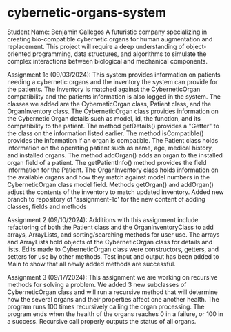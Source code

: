 # cybernetic-organs-system
Student Name: Benjamin Gallegos
A futuristic company specializing in creating bio-compatible cybernetic organs for human augmentation and replacement. This project will require a deep understanding of object-oriented programming, data structures, and algorithms to simulate the complex interactions between biological and mechanical components.

Assignment 1c (09/03/2024): This system provides information on patients needing a cybernetic organs and the inventory the system can provide for the patients. The Inventory is matched against the CyberneticOrgan compatibility and the patients information is also logged in the system.
The classes we added are the CyberneticOrgan class, Patient class, and the OrganInventory class. 
The CyberneticOrgan class provides information on the Cybernetic Organ details such as model, id, the function, and its compatibility to the patient. The method getDetails() provides a "Getter" to the class on the information listed earlier. The method isCompatible() provides the information if an organ is compatible.
The Patient class holds information on the operating patient such as name, age, medical history, and installed organs. The method addOrgan() adds an organ to the installed organ field of a patient. The getPatientInfo() method provides the field information for the Patient.
The OrganInventory class holds information on the available organs and how they match against model numbers in the CyberneticOrgan class model field. Methods getOrgan() and addOrgan() adjust the contents of the inventory to match updated inventory.
Added new branch to repository of 'assignment-1c' for the new content of adding classes, fields and methods

Assignment 2 (09/10/2024): Additions with this assignment include refactoring of both the Patient class and the OrganInventoryClass to add arrays, ArrayLists, and sorting/searching methods for user use. The arrays and ArrayLists hold objects of the CyberneticOrgan class for details and lists. Edits made to CyberneticOrgan class were constructors, getters, and setters for use by other methods. Test input and output has been added to Main to show that all newly added methods are successful. 

Assignment 3 (09/17/2024): This assignment we are working on recursive methods for solving a problem. We added 3 new subclasses of CyberneticOrgan class and will run a recursive method that will determine how the several organs and their properties affect one another health. The program runs 100 times recursively calling the organ processing. The program ends when the health of the organs reaches 0 in a failure, or 100 in a success. Recursive call properly outputs the status of all organs.
